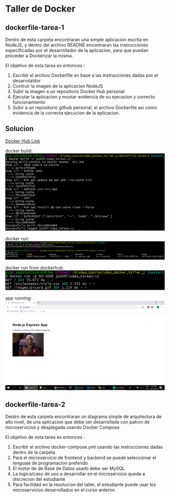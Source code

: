 Taller de Docker
================

dockerfile-tarea-1
---------

Dentro de esta carpeta encontraran una simple aplicacion escrita en NodeJS, y dentro del archivo READNE encontraran
las instrucciones especificadas por el desarrollador de la aplicacion, para que puedan proceder a Dockerizar la misma.

El objetivo de esta tarea es entonces :

1. Escribir el archivo Dockerfile en base a las instrucciones dadas por el desarrolaldor
2. Contruir la imagen de la aplicacion NodeJS
3. Subir la imagen a un repositorio Docker Hub personal
4. Ejecutar la aplicacion y mostar evidencia de su ejecucion y correcto funcionamiento
5. Subir a un repositorio github personal, el archivo Dockerfile asi como evidencia de la correcta ejecucion de la aplicacion.

Solucion
---------
[Docker Hub Link](https://hub.docker.com/r/jpoh97/udea_tarea1/ "jpoh97 docker hub")

docker build: 
![alt text](https://github.com/jpoh97/udea_docker_taller_1/blob/master/dockerfile-tarea-1/evidences/Docker%20build.PNG "docker build")

docker run: 
![alt text](https://github.com/jpoh97/udea_docker_taller_1/blob/master/dockerfile-tarea-1/evidences/Docker%20run.PNG "docker run")

docker run from dockerhub: 
![alt text](https://github.com/jpoh97/udea_docker_taller_1/blob/master/dockerfile-tarea-1/evidences/Docker%20run%20from%20dockerhub.PNG "docker run from dockerhub")

app running: 
![alt text](https://github.com/jpoh97/udea_docker_taller_1/blob/master/dockerfile-tarea-1/evidences/Running.PNG "nodejs app running")

dockerfile-tarea-2
---------

Dentro de esta carpeta encontraran un diagrama simple de arquitectura de alto nivel, de una aplicacion que debe ser desarrollada con patron de microservicios y desplegada usando Docker Compose.

El objetivo de esta tarea es entonces :

1. Escribir el archivo docker-compose.yml usando las instrucciones dadas dentro de la carpeta
2. Para el microservicio de frontend y backend se puede seleccionar el lenguaje de programacion preferido
3. El motor de de Base de Datos usado debe ser MySQL
4. La logica/caso de uso a desarrollar en el microservicio queda a discrecion del estudiante
5. Para facilidad en la resolucion del taller, el estudiante puede usar los microservicios desarrollados en el curso anterior.